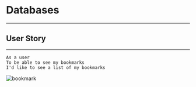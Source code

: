 # Databases
---

## User Story
---
```
As a user
To be able to see my bookmarks
I'd like to see a list of my bookmarks
```
![bookmark](https://files.slack.com/files-pri/T03ALA7H4-F03FBS978QY/image.png)
